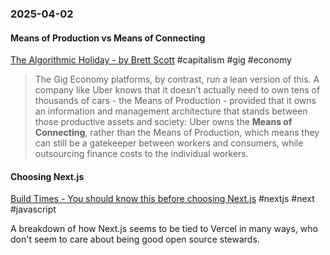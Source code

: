 ### 2025-04-02
#### Means of Production vs Means of Connecting 
[The Algorithmic Holiday - by Brett Scott](https://www.asomo.co/p/the-algorithmic-holiday) #capitalism #gig #economy 

> The Gig Economy platforms, by contrast, run a lean version of this. A company like Uber knows that it doesn’t actually need to own tens of thousands of cars - the Means of Production - provided that it owns an information and management architecture that stands between those productive assets and society: Uber owns the **Means of Connecting**, rather than the Means of Production, which means they can still be a gatekeeper between workers and consumers, while outsourcing finance costs to the individual workers.

#### Choosing Next.js
[Build Times - You should know this before choosing Next.js](https://eduardoboucas.com/posts/2025-03-25-you-should-know-this-before-choosing-nextjs/) #nextjs #next #javascript 

A breakdown of how Next.js seems to be tied to Vercel in many ways, who don't seem to care about being good open source stewards.